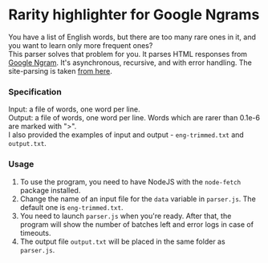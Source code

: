 # Rarity highlighter for Google Ngrams
You have a list of English words, but there are too many rare ones in it, and you want to learn only more frequent ones?  
This parser solves that problem for you. It parses HTML responses from [Google Ngram][1]. It's asynchronous, recursive, and with error handling. The site-parsing is taken [from here][2].

### Specification
Input: a file of words, one word per line.  
Output: a file of words, one word per line. Words which are rarer than 0.1e-6 are marked with ">".  
I also provided the examples of input and output - `eng-trimmed.txt` and `output.txt`.

### Usage
1. To use the program, you need to have NodeJS with the `node-fetch` package installed.
2. Change the name of an input file for the `data` variable in `parser.js`. The default one is `eng-trimmed.txt`.
3. You need to launch `parser.js` when you're ready. After that, the program will show the number of batches left and error logs in case of timeouts.
4. The output file `output.txt` will be placed in the same folder as `parser.js`.

[1]: https://books.google.com/ngrams
[2]: https://jameshfisher.com/2018/11/25/google-ngram-api/
